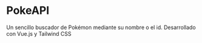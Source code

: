 # PokeAPI
Un sencillo buscador  de Pokémon mediante su nombre o el id. Desarrollado con Vue.js y Tailwind CSS
